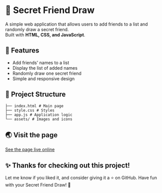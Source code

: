 # 🎁 Secret Friend Draw

A simple web application that allows users to add friends to a list and randomly draw a secret friend.  
Built with **HTML, CSS, and JavaScript**.  

## 🚀 Features
- Add friends' names to a list  
- Display the list of added names  
- Randomly draw one secret friend  
- Simple and responsive design  

## 📂 Project Structure
```
├── index.html # Main page
├── style.css # Styles
├── app.js # Application logic
└── assets/ # Images and icons
```

## 🌏 Visit the page
[See the page live online](https://leticiazorzirama.github.io/secret-friend-draw/)

## ✨ Thanks for checking out this project!
Let me know if you liked it, and consider giving it a ⭐ on GitHub.
Have fun with your Secret Friend Draw! 🎉

